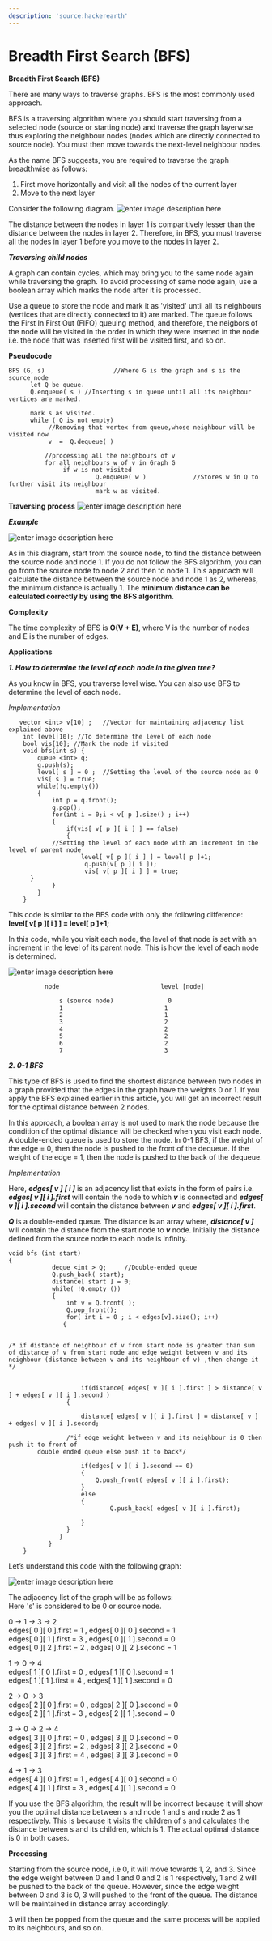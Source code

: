 ```yaml
---
description: 'source:hackerearth'
---
```


# Breadth First Search \(BFS\)

**Breadth First Search \(BFS\)**

There are many ways to traverse graphs. BFS is the most commonly used approach.

BFS is a traversing algorithm where you should start traversing from a selected node \(source or starting node\) and traverse the graph layerwise thus exploring the neighbour nodes \(nodes which are directly connected to source node\). You must then move towards the next-level neighbour nodes.

As the name BFS suggests, you are required to traverse the graph breadthwise as follows:

1. First move horizontally and visit all the nodes of the current layer
2. Move to the next layer

Consider the following diagram. ![enter image description here](https://he-s3.s3.amazonaws.com/media/uploads/fdec3c2.jpg)

The distance between the nodes in layer 1 is comparitively lesser than the distance between the nodes in layer 2. Therefore, in BFS, you must traverse all the nodes in layer 1 before you move to the nodes in layer 2.

_**Traversing child nodes**_

A graph can contain cycles, which may bring you to the same node again while traversing the graph. To avoid processing of same node again, use a boolean array which marks the node after it is processed.

Use a queue to store the node and mark it as 'visited' until all its neighbours \(vertices that are directly connected to it\) are marked. The queue follows the First In First Out \(FIFO\) queuing method, and therefore, the neigbors of the node will be visited in the order in which they were inserted in the node i.e. the node that was inserted first will be visited first, and so on.

**Pseudocode**

```text
BFS (G, s)                   //Where G is the graph and s is the source node
      let Q be queue.
      Q.enqueue( s ) //Inserting s in queue until all its neighbour vertices are marked.

      mark s as visited.
      while ( Q is not empty)
           //Removing that vertex from queue,whose neighbour will be visited now
           v  =  Q.dequeue( )

          //processing all the neighbours of v  
          for all neighbours w of v in Graph G
               if w is not visited 
                        Q.enqueue( w )             //Stores w in Q to further visit its neighbour
                        mark w as visited.
```

**Traversing process** ![enter image description here](https://he-s3.s3.amazonaws.com/media/uploads/0dbec9e.jpg)



_**Example**_

![enter image description here](https://he-s3.s3.amazonaws.com/media/uploads/204a63e.jpg)

As in this diagram, start from the source node, to find the distance between the source node and node 1. If you do not follow the BFS algorithm, you can go from the source node to node 2 and then to node 1. This approach will calculate the distance between the source node and node 1 as 2, whereas, the minimum distance is actually 1. The **minimum distance can be calculated correctly by using the BFS algorithm**.

**Complexity**

The time complexity of BFS is **O\(V + E\)**, where V is the number of nodes and E is the number of edges.

**Applications**

_**1. How to determine the level of each node in the given tree?**_

As you know in BFS, you traverse level wise. You can also use BFS to determine the level of each node.

_Implementation_

```text
   vector <int> v[10] ;   //Vector for maintaining adjacency list explained above
    int level[10]; //To determine the level of each node
    bool vis[10]; //Mark the node if visited 
    void bfs(int s) {
        queue <int> q;
        q.push(s);
        level[ s ] = 0 ;  //Setting the level of the source node as 0
        vis[ s ] = true;
        while(!q.empty())
        {
            int p = q.front();
            q.pop();
            for(int i = 0;i < v[ p ].size() ; i++)
            {
                if(vis[ v[ p ][ i ] ] == false)
                {
            //Setting the level of each node with an increment in the level of parent node
                    level[ v[ p ][ i ] ] = level[ p ]+1;                 
                     q.push(v[ p ][ i ]);
                     vis[ v[ p ][ i ] ] = true;
      }
            }
        }
    }
```

This code is similar to the BFS code with only the following difference:   
**level\[ v\[ p \]\[ i \] \] = level\[ p \]+1;**

In this code, while you visit each node, the level of that node is set with an increment in the level of its parent node. This is how the level of each node is determined.

![enter image description here](https://he-s3.s3.amazonaws.com/media/uploads/1d193ad.jpg)

```text
          node                            level [node]   

              s (source node)               0  
              1                            1  
              2                            1  
              3                            2  
              4                            2  
              5                            2  
              6                            2  
              7                            3 
```

_**2. 0-1 BFS**_

This type of BFS is used to find the shortest distance between two nodes in a graph provided that the edges in the graph have the weights 0 or 1. If you apply the BFS explained earlier in this article, you will get an incorrect result for the optimal distance between 2 nodes.

In this approach, a boolean array is not used to mark the node because the condition of the optimal distance will be checked when you visit each node. A double-ended queue is used to store the node. In 0-1 BFS, if the weight of the edge = 0, then the node is pushed to the front of the dequeue. If the weight of the edge = 1, then the node is pushed to the back of the dequeue.

_Implementation_

Here, _**edges\[ v \] \[ i \]**_ is an adjacency list that exists in the form of pairs i.e. _**edges\[ v \]\[ i \].first**_ will contain the node to which _**v**_ is connected and _**edges\[ v \]\[ i \].second**_ will contain the distance between _**v**_ and _**edges\[ v \]\[ i \].first**_.

_**Q**_ is a double-ended queue. The distance is an array where, _**distance\[ v \]**_ will contain the distance from the start node to _**v**_ node. Initially the distance defined from the source node to each node is infinity.

```text
void bfs (int start)
{
            deque <int > Q;     //Double-ended queue
            Q.push_back( start); 
            distance[ start ] = 0;       
            while( !Q.empty ())
            {
                int v = Q.front( );
                Q.pop_front(); 
                for( int i = 0 ; i < edges[v].size(); i++)
               {


/* if distance of neighbour of v from start node is greater than sum of distance of v from start node and edge weight between v and its neighbour (distance between v and its neighbour of v) ,then change it */  


                    if(distance[ edges[ v ][ i ].first ] > distance[ v ] + edges[ v ][ i ].second ) 
                {

                    distance[ edges[ v ][ i ].first ] = distance[ v ] + edges[ v ][ i ].second;

                /*if edge weight between v and its neighbour is 0 then push it to front of
        double ended queue else push it to back*/

                    if(edges[ v ][ i ].second == 0)
                    {
                        Q.push_front( edges[ v ][ i ].first);
                    }
                    else
                    {
                            Q.push_back( edges[ v ][ i ].first);

                    }
                }
              }
           }
    }
```

Let’s understand this code with the following graph:

![enter image description here](https://he-s3.s3.amazonaws.com/media/uploads/2ffb073.jpg)

The adjacency list of the graph will be as follows:  
Here 's' is considered to be 0 or source node.

0 -&gt; 1 -&gt; 3 -&gt; 2  
edges\[ 0 \]\[ 0 \].first = 1 , edges\[ 0 \]\[ 0 \].second = 1  
edges\[ 0 \]\[ 1 \].first = 3 , edges\[ 0 \]\[ 1 \].second = 0  
edges\[ 0 \]\[ 2 \].first = 2 , edges\[ 0 \]\[ 2 \].second = 1

1 -&gt; 0 -&gt; 4  
edges\[ 1 \]\[ 0 \].first = 0 , edges\[ 1 \]\[ 0 \].second = 1  
edges\[ 1 \]\[ 1 \].first = 4 , edges\[ 1 \]\[ 1 \].second = 0

2 -&gt; 0 -&gt; 3  
edges\[ 2 \]\[ 0 \].first = 0 , edges\[ 2 \]\[ 0 \].second = 0  
edges\[ 2 \]\[ 1 \].first = 3 , edges\[ 2 \]\[ 1 \].second = 0

3 -&gt; 0 -&gt; 2 -&gt; 4  
edges\[ 3 \]\[ 0 \].first = 0 , edges\[ 3 \]\[ 0 \].second = 0  
edges\[ 3 \]\[ 2 \].first = 2 , edges\[ 3 \]\[ 2 \].second = 0  
edges\[ 3 \]\[ 3 \].first = 4 , edges\[ 3 \]\[ 3 \].second = 0

4 -&gt; 1 -&gt; 3  
edges\[ 4 \]\[ 0 \].first = 1 , edges\[ 4 \]\[ 0 \].second = 0  
edges\[ 4 \]\[ 1 \].first = 3 , edges\[ 4 \]\[ 1 \].second = 0

If you use the BFS algorithm, the result will be incorrect because it will show you the optimal distance between s and node 1 and s and node 2 as 1 respectively. This is because it visits the children of s and calculates the distance between s and its children, which is 1. The actual optimal distance is 0 in both cases.

**Processing**

Starting from the source node, i.e 0, it will move towards 1, 2, and 3. Since the edge weight between 0 and 1 and 0 and 2 is 1 respectively, 1 and 2 will be pushed to the back of the queue. However, since the edge weight between 0 and 3 is 0, 3 will pushed to the front of the queue. The distance will be maintained in distance array accordingly.

3 will then be popped from the queue and the same process will be applied to its neighbours, and so on.

